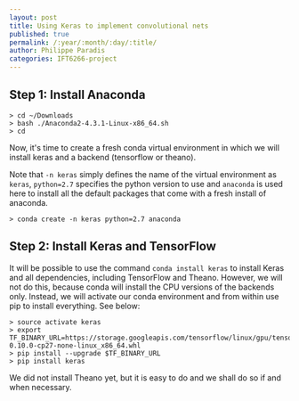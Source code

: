 ```yaml
---
layout: post
title: Using Keras to implement convolutional nets
published: true
permalink: /:year/:month/:day/:title/
author: Philippe Paradis
categories: IFT6266-project
---
```


## Step 1: Install Anaconda
~~~~
> cd ~/Downloads
> bash ./Anaconda2-4.3.1-Linux-x86_64.sh
> cd
~~~~
Now, it's time to create a fresh conda virtual environment in which we will install keras and a backend (tensorflow or theano).

Note that `-n keras` simply defines the name of the virtual environment as `keras`, `python=2.7` specifies the python version to use and `anaconda` is used here to install all the default packages that come with a fresh install of anaconda.
~~~~
> conda create -n keras python=2.7 anaconda
~~~~

## Step 2: Install Keras and TensorFlow
It will be possible to use the command `conda install keras` to install Keras and all dependencies, including TensorFlow and Theano. However, we will not do this, because conda will install the CPU versions of the backends only. Instead, we will activate our conda environment and from within use pip to install everything. See below:
~~~~
> source activate keras
> export TF_BINARY_URL=https://storage.googleapis.com/tensorflow/linux/gpu/tensorflow-0.10.0-cp27-none-linux_x86_64.whl
> pip install --upgrade $TF_BINARY_URL
> pip install keras
~~~~

We did not install Theano yet, but it is easy to do and we shall do so if and when necessary.
